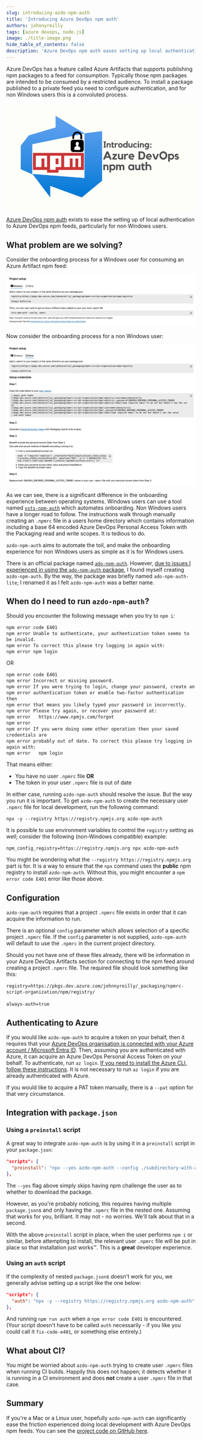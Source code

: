 ```yaml
---
slug: introducing-azdo-npm-auth
title: 'Introducing Azure DevOps npm auth'
authors: johnnyreilly
tags: [azure devops, node.js]
image: ./title-image.png
hide_table_of_contents: false
description: 'Azure DevOps npm auth eases setting up local authentication to Azure DevOps npm feeds, particularly for non Windows users.'
---
```


Azure DevOps has a feature called Azure Artifacts that supports publishing npm packages to a feed for consumption. Typically those npm packages are intended to be consumed by a restricted audience. To install a package published to a private feed you need to configure authentication, and for non Windows users this is a convoluted process.

![title image reading "Introducing Azure DevOps npm auth" with an Azure DevOps and npm logos](title-image.png)

[Azure DevOps npm auth](https://github.com/johnnyreilly/azdo-npm-auth) exists to ease the setting up of local authentication to Azure DevOps npm feeds, particularly for non Windows users.

<!--truncate-->

## What problem are we solving?

Consider the onboarding process for a Windows user for consuming an Azure Artifact npm feed:

![screenshot of the onboarding process for Windows users](screenshot-onboarding-with-windows.png)

Now consider the onboarding process for a non Windows user:

![screenshot of the onboarding process for non Windows users](screenshot-onboarding-with-other.png)

As we can see, there is a significant difference in the onboarding experience between operating systems. Windows users can use a tool named [`vsts-npm-auth`](https://www.npmjs.com/package/vsts-npm-auth) which automates onboarding. Non Windows users have a longer road to follow. The instructions walk through manually creating an `.npmrc` file in a users home directory which contains information including a base 64 encoded Azure DevOps Personal Access Token with the Packaging read and write scopes. It is tedious to do.

`azdo-npm-auth` aims to automate the toil, and make the onboarding experience for non Windows users as simple as it is for Windows users.

There is an official package named [`ado-npm-auth`](https://github.com/microsoft/ado-npm-auth). However, [due to issues I experienced in using the `ado-npm-auth` package](https://github.com/microsoft/ado-npm-auth/issues/50), I found myself creating `azdo-npm-auth`. By the way, the package was briefly named `ado-npm-auth-lite`; I renamed it as I felt `azdo-npm-auth` was a better name.

## When do I need to run `azdo-npm-auth`?

Should you encounter the following message when you try to `npm i`:

```shell
npm error code E401
npm error Unable to authenticate, your authentication token seems to be invalid.
npm error To correct this please try logging in again with:
npm error npm login
```

OR

```shell
npm error code E401
npm error Incorrect or missing password.
npm error If you were trying to login, change your password, create an
npm error authentication token or enable two-factor authentication then
npm error that means you likely typed your password in incorrectly.
npm error Please try again, or recover your password at:
npm error   https://www.npmjs.com/forgot
npm error
npm error If you were doing some other operation then your saved credentials are
npm error probably out of date. To correct this please try logging in again with:
npm error   npm login
```

That means either:

- You have no user `.npmrc` file **OR**
- The token in your user `.npmrc` file is out of date

In either case, running `azdo-npm-auth` should resolve the issue. But the way you run it is important. To get `azdo-npm-auth` to create the necessary user `.npmrc` file for local development, run the following command:

```shell
npx -y --registry https://registry.npmjs.org azdo-npm-auth
```

It is possible to use environment variables to control the `registry` setting as well; consider the following (non-Windows compatible) example:

```shell
npm_config_registry=https://registry.npmjs.org npx azdo-npm-auth
```

You might be wondering what the `--registry https://registry.npmjs.org` part is for. It is a way to ensure that the `npx` command uses the **public** npm registry to install `azdo-npm-auth`. Without this, you might encounter a `npm error code E401` error like those above.

## Configuration

`azdo-npm-auth` requires that a project `.npmrc` file exists in order that it can acquire the information to run.

There is an optional `config` parameter which allows selection of a specific project `.npmrc` file. If the `config` parameter is not supplied, `azdo-npm-auth` will default to use the `.npmrc` in the current project directory.

Should you not have one of these files already, there will be information in your Azure DevOps Artifacts section for connecting to the npm feed around creating a project `.npmrc` file. The required file should look something like this:

```shell
registry=https://pkgs.dev.azure.com/johnnyreilly/_packaging/npmrc-script-organization/npm/registry/

always-auth=true
```

## Authenticating to Azure

If you would like `azdo-npm-auth` to acquire a token on your behalf, then it requires that your [Azure DevOps organisation is connected with your Azure account / Microsoft Entra ID](https://learn.microsoft.com/en-us/azure/devops/organizations/accounts/connect-organization-to-azure-ad?view=azure-devops). Then, assuming you are authenticated with Azure, it can acquire an Azure DevOps Personal Access Token on your behalf. To authenticate, run `az login`. [If you need to install the Azure CLI, follow these instructions](https://learn.microsoft.com/en-us/cli/azure/install-azure-cli). It is not necessary to run `az login` if you are already authenticated with Azure.

If you would like to acquire a PAT token manually, there is a `--pat` option for that very circumstance.

## Integration with `package.json`

### Using a `preinstall` script

A great way to integrate `azdo-npm-auth` is by using it in a `preinstall` script in your `package.json`:

```json
"scripts": {
  "preinstall": "npx --yes azdo-npm-auth --config ./subdirectory-with-another-package-json/.npmrc"
},
```

The `--yes` flag above simply skips having npm challenge the user as to whether to download the package.

However, as you're probably noticing, this requires having multiple `package.json`s and only having the `.npmrc` file in the nested one. Assuming that works for you, brilliant. It may not - no worries. We'll talk about that in a second.

With the above `preinstall` script in place, when the user performs `npm i` or similar, before attempting to install, the relevant user `.npmrc` file will be put in place so that installation just works™️. This is a **great** developer experience.

### Using an `auth` script

If the complexity of nested `package.json`s doesn't work for you, we generally advise setting up a script like the one below:

```json
"scripts": {
  "auth": "npx -y --registry https://registry.npmjs.org azdo-npm-auth"
},
```

And running `npm run auth` when a `npm error code E401` is encountered. (Your script doesn't have to be called `auth` necessarily - if you like you could call it `fix-code-e401`, or something else entirely.)

## What about CI?

You might be worried about `azdo-npm-auth` trying to create user `.npmrc` files when running CI builds. Happily this does not happen; it detects whether it is running in a CI environment and does **not** create a user `.npmrc` file in that case.

## Summary

If you're a Mac or a Linux user, hopefully `azdo-npm-auth` can significantly ease the friction experienced doing local development with Azure DevOps npm feeds. You can see the [project code on GitHub here](https://github.com/johnnyreilly/azdo-npm-auth).

